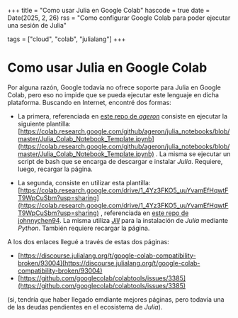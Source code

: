 +++
title = "Como usar Julia en Google Colab"
hascode = true
date = Date(2025, 2, 26)
rss = "Como configurar Google Colab para poder ejecutar una sesión de Julia"

tags = ["cloud", "colab", "julialang"]
+++

# Como usar Julia en Google Colab

Por alguna razón, Google todavía no ofrece soporte para Julia en Google Colab, pero eso no impide que se pueda ejecutar este lenguaje en dicha plataforma. Buscando en Internet, encontré dos formas:

* La primera, referenciada en [este repo de _ageron_](https://github.com/ageron/julia_notebooks) consiste en ejecutar la siguiente plantilla: [https://colab.research.google.com/github/ageron/julia_notebooks/blob/master/Julia_Colab_Notebook_Template.ipynb](https://colab.research.google.com/github/ageron/julia_notebooks/blob/master/Julia_Colab_Notebook_Template.ipynb) . La misma se ejecutar un script de bash que se encarga de descargar e instalar _Julia_. Requiere, luego, recargar la página.

* La segunda, consiste en utilizar esta plantilla: [https://colab.research.google.com/drive/1_4Yz3FKO5_uuYvamEfHqwtFT9WpCuSbm?usp=sharing](https://colab.research.google.com/drive/1_4Yz3FKO5_uuYvamEfHqwtFT9WpCuSbm?usp=sharing) , referenciada en [este repo de johnnychen94](https://github.com/johnnychen94/colab-julia-bootstrap). La misma utiliza [_Jill_](https://github.com/johnnychen94/jill.py) para la instalación de _Julia_ mediante _Python_. También requiere recargar la página.

A los dos enlaces llegué a través de estas dos páginas:

* [https://discourse.julialang.org/t/google-colab-compatibility-broken/93004](https://discourse.julialang.org/t/google-colab-compatibility-broken/93004)
* [https://github.com/googlecolab/colabtools/issues/3385](https://github.com/googlecolab/colabtools/issues/3385)

(si, tendría que haber llegado emdiante mejores páginas, pero todavía una de las deudas pendientes en el ecosistema de _Julia_).
